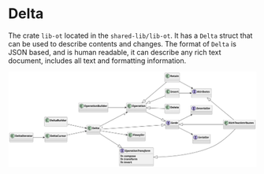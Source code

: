 # Delta

The crate `lib-ot` located in the `shared-lib/lib-ot`. It has a `Delta` struct that can be used to describe contents
and changes. The format of `Delta` is JSON based, and is human readable, it can describe any rich text document,
includes all text and formatting information.


![file : delta.plantuml](../../../../uml/output/delta.svg)
